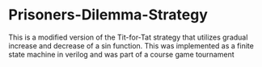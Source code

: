 # Prisoners-Dilemma-Strategy
This is a modified version of the Tit-for-Tat strategy that utilizes gradual increase and decrease of a sin function. This was implemented as a finite state machine in verilog and was part of a course game tournament
